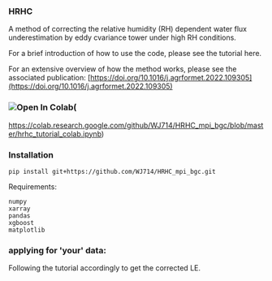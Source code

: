 ### HRHC

A method of correcting the relative humidity (RH) dependent water flux underestimation by eddy cvariance tower under high RH conditions.

For a brief introduction of how to use the code, please see the tutorial here.

For an extensive overview of how the method works, please see the associated publication:
[https://doi.org/10.1016/j.agrformet.2022.109305](https://doi.org/10.1016/j.agrformet.2022.109305)

### ![Open In Colab](https://colab.research.google.com/assets/colab-badge.svg)(
  https://colab.research.google.com/github/WJ714/HRHC_mpi_bgc/blob/master/hrhc_tutorial_colab.ipynb)


### Installation


    pip install git+https://github.com/WJ714/HRHC_mpi_bgc.git

Requirements:

    numpy
    xarray
    pandas
    xgboost
    matplotlib

### applying for 'your' data:

Following the tutorial accordingly to get the corrected LE.
